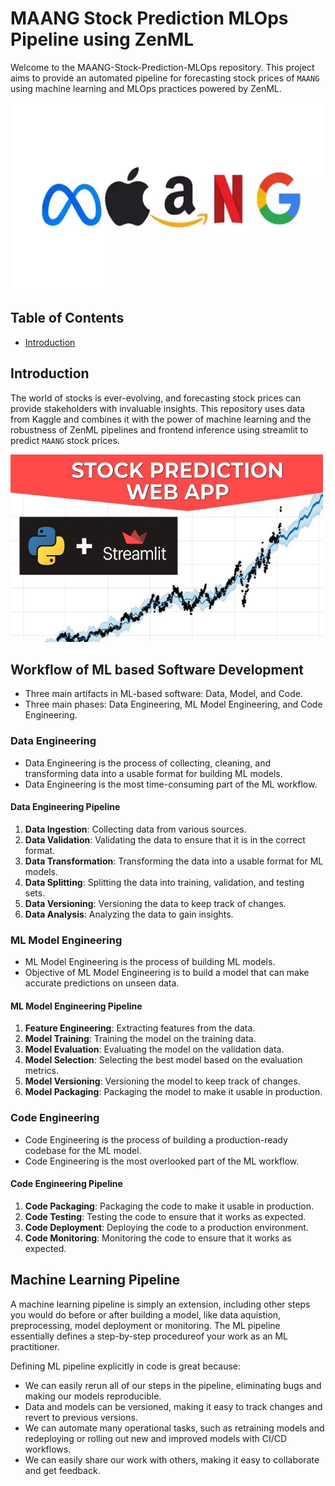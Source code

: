 # MAANG Stock Prediction MLOps Pipeline using ZenML
Welcome to the MAANG-Stock-Prediction-MLOps repository. This project aims to provide an automated pipeline for forecasting stock prices of `MAANG` using machine learning and MLOps practices powered by ZenML.

<img src="./assets/maang.png"  width="500" height="300">

## Table of Contents
- [Introduction](#introduction)

## Introduction
The world of stocks is ever-evolving, and forecasting stock prices can provide stakeholders with invaluable insights. This repository uses data from Kaggle and combines it with the power of machine learning and the robustness of ZenML pipelines and frontend inference using streamlit to predict `MAANG` stock prices.

<img src="./assets/main.png"  width="500" height="300">

## Workflow of ML based Software Development
- Three main artifacts in ML-based software: Data, Model, and Code.
- Three main phases: Data Engineering, ML Model Engineering, and Code Engineering.

### Data Engineering
- Data Engineering is the process of collecting, cleaning, and transforming data into a usable format for building ML models.
- Data Engineering is the most time-consuming part of the ML workflow.


#### Data Engineering Pipeline
1. **Data Ingestion**: Collecting data from various sources.
2. **Data Validation**: Validating the data to ensure that it is in the correct format.
3. **Data Transformation**: Transforming the data into a usable format for ML models.
4. **Data Splitting**: Splitting the data into training, validation, and testing sets.
5. **Data Versioning**: Versioning the data to keep track of changes.
6. **Data Analysis**: Analyzing the data to gain insights.

### ML Model Engineering
- ML Model Engineering is the process of building ML models.
- Objective of ML Model Engineering is to build a model that can make accurate predictions on unseen data.

#### ML Model Engineering Pipeline
1. **Feature Engineering**: Extracting features from the data.
2. **Model Training**: Training the model on the training data.
3. **Model Evaluation**: Evaluating the model on the validation data.
4. **Model Selection**: Selecting the best model based on the evaluation metrics.
5. **Model Versioning**: Versioning the model to keep track of changes.
6. **Model Packaging**: Packaging the model to make it usable in production.

### Code Engineering
- Code Engineering is the process of building a production-ready codebase for the ML model.
- Code Engineering is the most overlooked part of the ML workflow.

#### Code Engineering Pipeline
1. **Code Packaging**: Packaging the code to make it usable in production.
2. **Code Testing**: Testing the code to ensure that it works as expected.
3. **Code Deployment**: Deploying the code to a production environment.
4. **Code Monitoring**: Monitoring the code to ensure that it works as expected.

## Machine Learning Pipeline
A machine learning pipeline is simply an extension, including other steps you would do before or after building a model, like data aquistion, preprocessing, model deployment or monitoring. The ML pipeline essentially defines a step-by-step procedureof your work as an ML practitioner. 

Defining ML pipeline explicitly in code is great because:
- We can easily rerun all of our steps in the pipeline, eliminating bugs and making our models reproducible.
- Data and models can be versioned, making it easy to track changes and revert to previous versions.
- We can automate many operational tasks, such as retraining models and redeploying or rolling out new and improved models with CI/CD workflows.
- We can easily share our work with others, making it easy to collaborate and get feedback.

